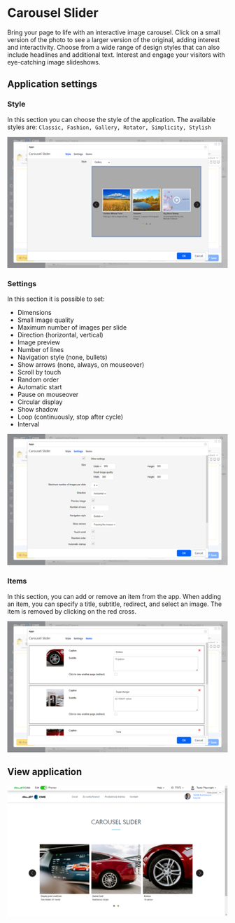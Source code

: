 # Carousel Slider

Bring your page to life with an interactive image carousel. Click on a small version of the photo to see a larger version of the original, adding interest and interactivity. Choose from a wide range of design styles that can also include headlines and additional text. Interest and engage your visitors with eye-catching image slideshows.

## Application settings

### Style

In this section you can choose the style of the application. The available styles are: `Classic, Fashion, Gallery, Rotator, Simplicity, Stylish`

![](editor-style.png)

### Settings

In this section it is possible to set:
- Dimensions
- Small image quality
- Maximum number of images per slide
- Direction (horizontal, vertical)
- Image preview
- Number of lines
- Navigation style (none, bullets)
- Show arrows (none, always, on mouseover)
- Scroll by touch
- Random order
- Automatic start
- Pause on mouseover
- Circular display
- Show shadow
- Loop (continuously, stop after cycle)
- Interval

![](editor-settings.png)

### Items

In this section, you can add or remove an item from the app. When adding an item, you can specify a title, subtitle, redirect, and select an image. The item is removed by clicking on the red cross.

![](editor-items.png)

## View application

![](carousel.png)

